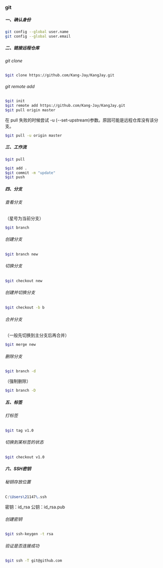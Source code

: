 ### git

##### 一、确认身份

```bash
git config --global user.name
git config --global user.email
```

##### 二、链接远程仓库

###### git clone

```bash
$git clone https://github.com/Kang-Jay/KangJay.git
```

###### git remote add

```bash
$git init
$git remote add https://github.com/Kang-Jay/KangJay.git
$git pull origin master
```

在 pull 失败的时候尝试 -u (--set-upstream)参数。原因可能是远程仓库没有该分支。

```bash
$git pull -u origin master
```



##### 三、工作流

```bash
$git pull

$git add .
$git commit -m "update"
$git push
```

##### 四、分支

###### 查看分支

（星号为当前分支）

```bash
$git branch 
```

###### 创建分支

```bash
$git branch new
```

###### 切换分支

```bash
$git checkout new
```

###### 创建并切换分支

```bash
$git checkout -b b
```

###### 合并分支

（一般先切换到主分支后再合并）

```bash
$git merge new
```

###### 删除分支

```bash
$git branch -d
```

（强制删除）

```bash
$git branch -D
```

##### 五、标签

###### 打标签

```bash
$git tag v1.0
```

###### 切换到某标签的状态

```bash
$git checkout v1.0
```

##### 六、SSH密钥

###### 秘钥存放位置

```tex
C:\Users\21147\.ssh
```

密钥：id_rsa    公钥：id_rsa.pub

###### 创建密钥

```bash
$git ssh-keygen -t rsa
```

###### 验证是否连接成功

```bash
$git ssh -T git@github.com
```

